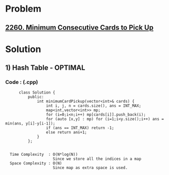 # Problem

## [2260. Minimum Consecutive Cards to Pick Up](https://leetcode.com/problems/minimum-consecutive-cards-to-pick-up/)


# Solution 

## 1) Hash Table - OPTIMAL

       
      
      
   ### Code : (.cpp)
    
          class Solution {
              public:
                  int minimumCardPickup(vector<int>& cards) {
                      int i, j, n = cards.size(), ans = INT_MAX;
                      map<int,vector<int>> mp;
                      for (i=0;i<n;i++) mp[cards[i]].push_back(i);
                      for (auto [x,y] : mp) for (i=1;i<y.size();i++) ans = min(ans, y[i]-y[i-1]);
                      if (ans == INT_MAX) return -1;
                      else return ans+1;
                  }
              };

 
      Time Complexity  : O(N*log(N)) 
                         Since we store all the indices in a map
      Space Complexity : O(N)
                         Since map as extra space is used.
